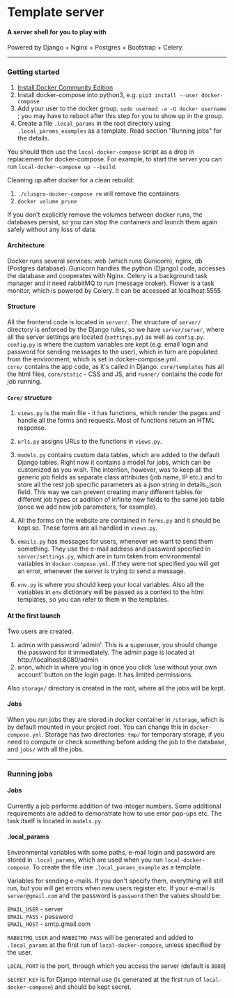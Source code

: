 # Template server
#### A server shell for you to play with    
Powered by Django + Nginx + Postgres + Bootstrap + Celery.

------
### Getting started
1. [Install Docker Community Edition](https://docs.docker.com/engine/installation/linux/docker-ce/ubuntu/)    
2. Install docker-compose into python3, e.g. `pip3 install --user docker-compose`    
3. Add your user to the docker group. `sudo usermod -a -G docker username` ; 
you may have to reboot after this step for you to show up in the group.    
4. Create a file `.local_params` in the root directory using `.local_params_examples` as a template.
Read section "Running jobs" for the details.

    
You should then use the `local-docker-compose` script as a drop in replacement 
for docker-compose. For example, to start the server you can 
run `local-docker-compose up --build`.

Cleaning up after docker for a clean rebuild:     
1. `./cluspro-docker-compose rm` will remove the containers       
2. `docker volume prune`

If you don't explicitly remove the volumes between docker runs, the databases persist, 
so you can stop the containers and launch them again safely without any loss of data.

#### Architecture
Docker runs several services: web (which runs Gunicorn), nginx, db (Postgres database). 
Gunicorn handles the python (Django) code, accesses the database and cooperates with Nginx.
Celery is a background task manager and it need rabbitMQ to run (message broker). Flower is
a task monitor, which is powered by Celery. It can be accessed at localhost:5555

#### Structure
All the frontend code is located in `server/`.
The structure of `server/` directory is enforced by the Django rules, so we have
`server/server`, where all the server settings are located (`settings.py`) as well as `config.py`. 
`config.py` is where the custom variables are kept (e.g. email login 
 and password for sending messages to the user), which in turn are populated from 
 the environment, which is set in docker-compose.yml.     
`core/` contains the app code, as it's called in Django. `core/templates` has all 
the html files, `core/static` - CSS and JS, and `runner/` contains the code for job 
running.

#### `Core/` structure
1. `views.py` is the main file - it has functions, which render the pages and handle 
all the forms and requests. Most of functions return an HTML response.

2. `urls.py` assigns URLs to the functions in `views.py`.

3. `models.py` contains custom data tables, which are added to the default Django
tables. Right now it contains a model for jobs, which can be customized as you wish.
The intention, however, was to keep all the generic job fields as separate class attributes
(job name, IP etc.) and to store all the rest job specific parameters as a json string
in details_json field. This way we can prevent creating many different tables for different 
job types or addition of infinite new fields to the same job table (once we add new job parameters, 
for example).

4. All the forms on the website are contained in `forms.py` and it should
be kept so. These forms are all handled in `views.py`.

5. `emails.py` has messages for users, whenever we want to send them something. They
use the e-mail address and password specified in `server/settings.py`, which are in 
turn taken from environmental variables in `docker-compose.yml`. If they were not 
specified you will get an error, whenever the server is trying to send a message.

6. `env.py` is where you should keep your local variables. Also all the variables
 in `env` dictionary will be passed as a context to the html templates, so you 
 can refer to them in the templates.
 
#### At the first launch
Two users are created.    

1. admin with password 'admin'. This is a superuser, you should change the 
password for it immediately. The admin page is located at http://localhost:8080/admin     
2. anon, which is where you log in once you click 'use without your own account' 
button on the login page. It has limited permissions.   
    
Also `storage/` directory is created in the root, where all the jobs will be kept.

#### Jobs
When you run jobs they are stored in docker container in `/storage`, which is 
by default mounted in your project root. You can change this in `docker-compose.yml`.
Storage has two directories: `tmp/` for temporary storage, if you need to compute
or check something before adding the job to the database, and `jobs/` with all
the jobs.

-----
### Running jobs
#### Jobs
Currently a job performs addition of two integer numbers. Some additional requirements are added to 
demonstrate how to use error pop-ups etc. The task itself is located in `models.py`.

#### .local_params
Environmental variables with some paths, e-mail login and password are stored 
in `.local_params`, which are used when you run `local-docker-compose`. To create the 
file use `.local_params_example` as a template.  
     
Variables for sending e-mails. If you don't specify them, everything will still run, but you will 
get errors when new users register etc.
If your e-mail is `server@gmail.com` and the password is `password` then the values should be:   
      
`EMAIL_USER` - server    
`EMAIL_PASS` - password     
`EMAIL_HOST` - smtp.gmail.com
      
`RABBITMQ_USER` and `RABBITMQ_PASS` will be generated and added to `.local_params` at the first run of `local-docker-compose`, unless 
 specified by the user.
     
`LOCAL_PORT` is the port, through which you access the server (default is `8080`)
     
`SECRET_KEY` is for Django internal use (is generated at the first run 
of `local-docker-compose`) and should be kept secret.
